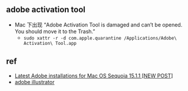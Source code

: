 
## adobe activation tool
+ Mac 下出现 “Adobe Activation Tool is damaged and can’t be opened. You should move it to the Trash.”
     + `sudo xattr -r -d com.apple.quarantine /Applications/Adobe\ Activation\ Tool.app`


## ref
+ [Latest Adobe installations for Mac OS Sequoia 15.1.1 [NEW POST]](https://www.reddit.com/r/AdobeZii/comments/1gyxml7/latest_adobe_installations_for_mac_os_sequoia/)
+ [adobe illustrator](https://www.mac618.com/1169.html#J_DLIPPCont)